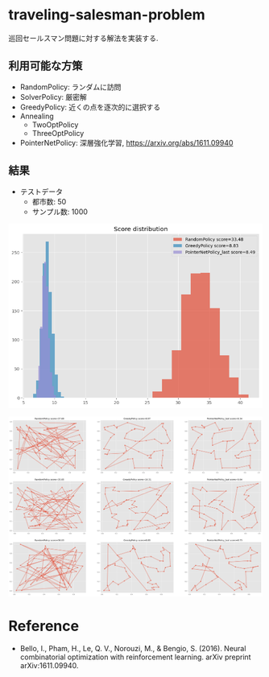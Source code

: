 # traveling-salesman-problem

巡回セールスマン問題に対する解法を実装する.

## 利用可能な方策
- RandomPolicy: ランダムに訪問
- SolverPolicy: 厳密解
- GreedyPolicy: 近くの点を逐次的に選択する
- Annealing
    - TwoOptPolicy
    - ThreeOptPolicy
- PointerNetPolicy: 深層強化学習, https://arxiv.org/abs/1611.09940


## 結果
- テストデータ
    - 都市数: 50
    - サンプル数: 1000
    
![](./resources/exp001/score.png)

![サンプル](./resources/exp001/samples.png)

# Reference
- Bello, I., Pham, H., Le, Q. V., Norouzi, M., & Bengio, S. (2016). Neural combinatorial optimization with reinforcement learning. arXiv preprint arXiv:1611.09940.
